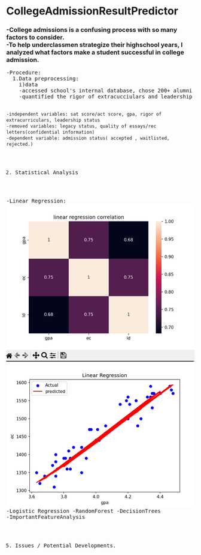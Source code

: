# CollegeAdmissionResultPredictor

<h3>-College admissions is a confusing process with so many factors to consider.<br>
-To help underclassmen strategize their highschool years, I analyzed what factors make a student successful in college admission.</h3>
<pre>
-Procedure:
  1.Data preprocessing:
    i)data
    -accessed school's internal database, chose 200+ alumni data points.
    -quantified the rigor of extracucciulars and leadership skills with a formula.

    -independent variables: sat score/act score, gpa, rigor of extracurriculars, leadership status
    -removed variables: legacy status, quality of essays/rec letters(confidential information)
    -dependent variable: admission status( accepted , waitlisted, rejected.)

  2. Statistical Analysis

  -Linear Regression:
  <img src = "imgs_readme/lr_corr_heatmap.png" caption = "linear regression correlation heatmap"></img>
  <img src = "imgs_readme/lr_graph.png" caption = "linear regression line"></img>
  -Logistic Regression
  -RandomForest
  -DecisionTrees
  -ImportantFeatureAnalysis

   5. Issues / Potential Developments.
   <pre>
